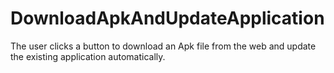 # DownloadApkAndUpdateApplication
The user clicks a button to download an Apk file from the web and update the existing application automatically. 
